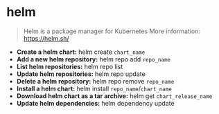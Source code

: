 # helm
> Helm is a package manager for Kubernetes
> More information: <https://helm.sh/>
- **Create a helm chart:**
helm create `chart_name`
- **Add a new helm repository:**
helm repo add `repo_name`
- **List helm repositories:**
helm repo list
- **Update helm repositories:**
helm repo update
- **Delete a helm repository:**
helm repo remove `repo_name`
- **Install a helm chart:**
helm install `repo_name`/`chart_name`
- **Download helm chart as a tar archive:**
helm get `chart_release_name`
- **Update helm dependencies:**
helm dependency update
